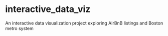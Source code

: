 # interactive_data_viz
An interactive data visualization project exploring AirBnB listings and Boston metro system

